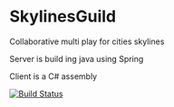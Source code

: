 # SkylinesGuild
Collaborative multi play for cities skylines

Server is build ing java using Spring


Client is a C# assembly 

[![Build Status](https://travis-ci.org/lisa-lionheart/SkylinesGuild.svg)](https://travis-ci.org/lisa-lionheart/SkylinesGuild)
